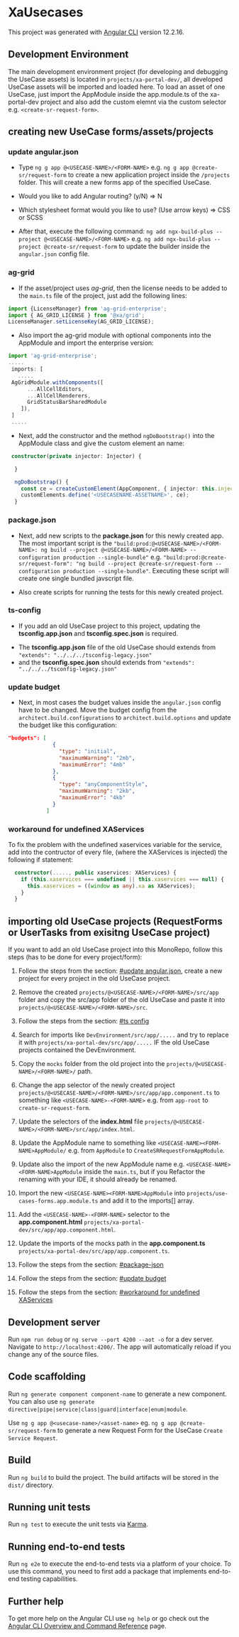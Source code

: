 # XaUsecases

This project was generated with [Angular CLI](https://github.com/angular/angular-cli) version 12.2.16.

## Development Environment

The main development environment project (for developing and debugging the UseCase assets) is located in `projects/xa-portal-dev/`, all developed UseCase assets will be imported and loaded here. To load an asset of one UseCase, just import the AppModule inside the app.module.ts of the xa-portal-dev project and also add the custom elemnt via the custom selector e.g. `<create-sr-request-form>`.

## creating new UseCase forms/assets/projects

### update angular.json
* Type `ng g app @<USECASE-NAME>/<FORM-NAME>` e.g. `ng g app @create-sr/request-form` to create a new application project inside the `/projects` folder. This will create a new forms app of the specified UseCase.

* Would you like to add Angular routing? (y/N) => N
* Which stylesheet format would you like to use? (Use arrow keys) => CSS or SCSS

* After that, execute the following command: `ng add ngx-build-plus --project @<USECASE-NAME>/<FORM-NAME>` e.g. `ng add ngx-build-plus --project @create-sr/request-form` to update the builder inside the `angular.json` config file.

### ag-grid
* If the asset/project uses *ag-grid*, then the license needs to be added to the `main.ts` file of the project, just add the following lines:

```typescript
import {LicenseManager} from 'ag-grid-enterprise';
import { AG_GRID_LICENSE } from '@xa/grid';
LicenseManager.setLicenseKey(AG_GRID_LICENSE);
```
* Also import the ag-grid module with optional components into the AppModule and import the enterprise version:

```typescript
import 'ag-grid-enterprise';
.....
 imports: [
   .....
 AgGridModule.withComponents([
      ...AllCellEditors,
      ...AllCellRenderers,
      GridStatusBarSharedModule
    ]),
 ]
 .....
```

* Next, add the constructor and the method `ngDoBootstrap()` into the AppModule class and give the custom element an name:
```typescript
 constructor(private injector: Injector) {

  }

  ngDoBootstrap() {
    const ce = createCustomElement(AppComponent, { injector: this.injector });
    customElements.define('<USECASENAME-ASSETNAME>', ce);
  }
```

### package.json
* Next, add new scripts to the **package.json** for this newly created app. The most important script is the `"build:prod:@<USECASE-NAME>/<FORM-NAME>: ng build --project @<USECASE-NAME>/<FORM-NAME> --configuration production --single-bundle"` e.g. `"build:prod:@create-sr/request-form": "ng build --project @create-sr/request-form --configuration production --single-bundle"`. Executing these script will create one single bundled javscript file.

* Also create scripts for running the tests for this newly created project.

### ts-config
* If you add an old UseCase project to this project, updating the **tsconfig.app.json** and **tsconfig.spec.json** is required.

- The **tsconfig.app.json** file of the old UseCase should extends from
  `"extends": "../../../tsconfig-legacy.json"`
- and the **tsconfig.spec.json** should extends from
  `"extends": "../../../tsconfig-legacy.json"`

### update budget
* Next, in most cases the budget values inside the `angular.json` config have to be changed. Move the budget config from the `architect.build.configurations` to `architect.build.options` and update the budget like this configuration:

```json
"budgets": [
              {
                "type": "initial",
                "maximumWarning": "2mb",
                "maximumError": "4mb"
              },
              {
                "type": "anyComponentStyle",
                "maximumWarning": "2kb",
                "maximumError": "4kb"
              }
            ]
```

### workaround for undefined XAServices

To fix the problem with the undefined xaservices variable for the service, add into the contructor of every file, (where the XAServices is injected) the following if statement:

```typescript
  constructor(....., public xaservices: XAServices) {
    if (this.xaservices === undefined || this.xaservices === null) {
      this.xaservices = ((window as any).xa as XAServices);
    }
  }
```

## importing old UseCase projects (RequestForms or UserTasks from exisitng UseCase project)

If you want to add an old UseCase project into this MonoRepo, follow this steps (has to be done for every project/form):

1. Follow the steps from the section: [#update angular.json](#update-angularjson), create a new project for every project in the old UseCase project.

2. Remove the created `projects/@<USECASE-NAME>/<FORM-NAME>/src/app` folder and copy the src/app folder of the old UseCase and paste it into  `projects/@<USECASE-NAME>/<FORM-NAME>/src`.

3. Follow the steps from the section: [#ts config](#ts-config)

4. Search for imports like `DevEnvironment/src/app/.....` and try to replace it with `projects/xa-portal-dev/src/app/.....` IF the old UseCase projects contained the DevEnvironment.

5. Copy the `mocks` folder from the old project into the `projects/@<USECASE-NAME>/<FORM-NAME>/` path.

6. Change the app selector of the newly created project `projects/@<USECASE-NAME>/<FORM-NAME>/src/app/app.component.ts` to something like `<USECASE-NAME>-<FORM-NAME>` e.g. from `app-root` to `create-sr-request-form`.

7. Update the selectors of the **index.html** file `projects/@<USECASE-NAME>/<FORM-NAME>/src/app/index.html`.

8. Update the AppModule name to something like `<USECASE-NAME><FORM-NAME>AppModule/` e.g. from `AppModule` to `CreateSRRequestFormAppModule`.

9. Update also the import of the new AppModule name e.g. `<USECASE-NAME><FORM-NAME>AppModule` inside the `main.ts`, but if you Refactor the renaming with your IDE, it should already be renamed.

10. Import the new `<USECASE-NAME><FORM-NAME>AppModule` into `projects/use-cases-forms.app.module.ts` and add it to the imports[] array.

11. Add the `<USECASE-NAME>-<FORM-NAME>` selector to the **app.component.html** `projects/xa-portal-dev/src/app/app.component.html`.

12. Update the imports of the mocks path in the **app.component.ts** `projects/xa-portal-dev/src/app/app.component.ts`.

13. Follow the steps from the section: [#package-json](#packagejson)

14. Follow the steps from the section: [#update budget](#update-budget)

15. Follow the steps from the section: [#workaround for undefined XAServices](#workaround-for-undefined-xaservices)


## Development server

Run `npm run debug` or `ng serve --port 4200 --aot -o` for a dev server. Navigate to `http://localhost:4200/`. The app will automatically reload if you change any of the source files.

## Code scaffolding

Run `ng generate component component-name` to generate a new component. You can also use `ng generate directive|pipe|service|class|guard|interface|enum|module`.

Use `ng g app @<usecase-name>/<asset-name>` eg. `ng g app @create-sr/request-form` to generate a new Request Form for the UseCase `Create Service Request`.

## Build

Run `ng build` to build the project. The build artifacts will be stored in the `dist/` directory.

## Running unit tests

Run `ng test` to execute the unit tests via [Karma](https://karma-runner.github.io).

## Running end-to-end tests

Run `ng e2e` to execute the end-to-end tests via a platform of your choice. To use this command, you need to first add a package that implements end-to-end testing capabilities.

## Further help

To get more help on the Angular CLI use `ng help` or go check out the [Angular CLI Overview and Command Reference](https://angular.io/cli) page.
